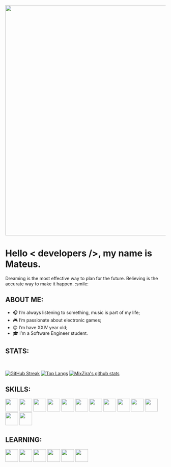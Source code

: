
<p align="center">
    <img width="722" src="https://cdn.discordapp.com/attachments/917183221375049728/945738819527909386/background.png">
</p>

<h1> Hello < developers />, my name is Mateus. </h1>
    <p align='center'>
</p>

<div size='20px'>Dreaming is the most effective way to plan for the future. Believing is the accurate way to make it happen. :smile: 
</div>

<h2> ABOUT ME:</h2>

- 🎧 I’m always listening to something, music is part of my life; <br>
- 🎮 I’m passionate about electronic games;<br>
- 🙃 I’m have XXIV year old;<br>
- 🎓 I’m a Software Engineer student.<br>

<h2>STATS:</h2>
</br>

[![GitHub Streak](https://github-readme-streak-stats.herokuapp.com?user=MixZira&theme=transparent&date_format=j%20M%5B%20Y%5D&card_width=1124&exclude_days=Sun%2CSat&border_radius=8&border=1E2228)](https://github.com/mixzira)
[![Top Langs](https://github-readme-stats.vercel.app/api/top-langs/?username=mixzira&layout=compact&theme=transparent&card_width=1124&border_radius=8&border_color=1E2228)](https://github.com/mixzira)
[![MixZira's github stats](https://github-readme-stats.vercel.app/api?username=MixZira&count_private=true&show_icons=true&theme=transparent&card_width=1124&border_radius=8&border_color=1E2228)](https://github.com/mixzira)

<h2> SKILLS: </h2>
<a href='https://github.com/MixZira'><img width ='40px' src='https://cdn.jsdelivr.net/gh/devicons/devicon/icons/html5/html5-plain.svg'></a>
<a href='https://github.com/MixZira'><img width ='40px' src ='https://cdn.jsdelivr.net/gh/devicons/devicon/icons/css3/css3-plain.svg'></a>
<a href='https://github.com/MixZira'><img width ='40px' src ='https://cdn.jsdelivr.net/gh/devicons/devicon/icons/javascript/javascript-plain.svg'></a>
<a href='https://github.com/MixZira'><img width ='40px' src ='https://cdn.jsdelivr.net/gh/devicons/devicon/icons/nodejs/nodejs-plain.svg'></a>
<a href='https://github.com/MixZira'><img width='40px' src='https://cdn.jsdelivr.net/gh/devicons/devicon/icons/lua/lua-plain-wordmark.svg'></a>
<a href='https://github.com/MixZira'><img width='40px' src='https://cdn.jsdelivr.net/gh/devicons/devicon/icons/mysql/mysql-plain.svg'></a>
<a href='https://github.com/MixZira'><img width='40px' src='https://cdn.jsdelivr.net/gh/devicons/devicon/icons/git/git-plain.svg'></a>
<a href='https://github.com/MixZira'><img width='40px' src='https://cdn.jsdelivr.net/gh/devicons/devicon/icons/github/github-original.svg'></a>
<a href='https://github.com/MixZira'><img width='40px' src='https://cdn.jsdelivr.net/gh/devicons/devicon/icons/trello/trello-plain.svg'></a>
<a href='https://github.com/MixZira'><img width ='40px' src ='https://cdn.jsdelivr.net/gh/devicons/devicon/icons/figma/figma-original.svg'></a>
<a href='https://github.com/MixZira'><img width ='40px' src ='https://cdn.jsdelivr.net/gh/devicons/devicon/icons/photoshop/photoshop-plain.svg'></a>
<a href='https://github.com/MixZira'><img width ='40px' src ='https://cdn.jsdelivr.net/gh/devicons/devicon/icons/premierepro/premierepro-plain.svg'></a>
<a href='https://github.com/MixZira'><img width ='40px' src ='https://cdn.jsdelivr.net/gh/devicons/devicon/icons/illustrator/illustrator-plain.svg'></a>

<h2> LEARNING: </h2>
<a href='https://github.com/MixZira'><img width ='40px' src ='https://cdn.jsdelivr.net/gh/devicons/devicon/icons/typescript/typescript-plain.svg'></a>
<a href='https://github.com/MixZira'><img width ='40px' src ='https://cdn.jsdelivr.net/gh/devicons/devicon/icons/react/react-original.svg'></a>
<a href='https://github.com/MixZira'><img width ='40px' src ='https://cdn.jsdelivr.net/gh/devicons/devicon/icons/csharp/csharp-plain.svg'></a>
<a href='https://github.com/MixZira'><img width ='40px' src ='https://cdn.jsdelivr.net/gh/devicons/devicon/icons/cplusplus/cplusplus-plain.svg'></a>    
<a href='https://github.com/MixZira'><img width ='40px' src ='https://cdn.jsdelivr.net/gh/devicons/devicon/icons/java/java-plain.svg'></a>
<a href='https://github.com/MixZira'><img width='40px' src='https://cdn.jsdelivr.net/gh/devicons/devicon/icons/jira/jira-original.svg'></a>
